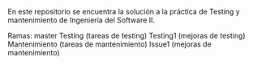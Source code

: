 En este repositorio se encuentra la solución a la práctica de Testing y mantenimiento de Ingeniería del Software II.

Ramas:
  master
    Testing (tareas de testing)
      Testing1 (mejoras de testing)
    Mantenimiento (tareas de mantenimiento)
      Issue1 (mejoras de mantenimiento)
